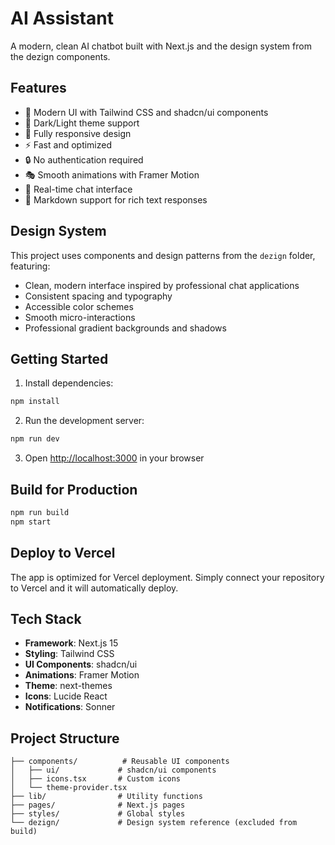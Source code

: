 # AI Assistant

A modern, clean AI chatbot built with Next.js and the design system from the dezign components.

## Features

- 🎨 Modern UI with Tailwind CSS and shadcn/ui components
- 🌙 Dark/Light theme support
- 📱 Fully responsive design
- ⚡ Fast and optimized
- 🔒 No authentication required
- 🎭 Smooth animations with Framer Motion
- 💬 Real-time chat interface
- 📝 Markdown support for rich text responses

## Design System

This project uses components and design patterns from the `dezign` folder, featuring:

- Clean, modern interface inspired by professional chat applications
- Consistent spacing and typography
- Accessible color schemes
- Smooth micro-interactions
- Professional gradient backgrounds and shadows

## Getting Started

1. Install dependencies:
```bash
npm install
```

2. Run the development server:
```bash
npm run dev
```

3. Open [http://localhost:3000](http://localhost:3000) in your browser

## Build for Production

```bash
npm run build
npm start
```

## Deploy to Vercel

The app is optimized for Vercel deployment. Simply connect your repository to Vercel and it will automatically deploy.

## Tech Stack

- **Framework**: Next.js 15
- **Styling**: Tailwind CSS
- **UI Components**: shadcn/ui
- **Animations**: Framer Motion
- **Theme**: next-themes
- **Icons**: Lucide React
- **Notifications**: Sonner

## Project Structure

```
├── components/          # Reusable UI components
│   ├── ui/             # shadcn/ui components
│   ├── icons.tsx       # Custom icons
│   └── theme-provider.tsx
├── lib/                # Utility functions
├── pages/              # Next.js pages
├── styles/             # Global styles
└── dezign/             # Design system reference (excluded from build)
```